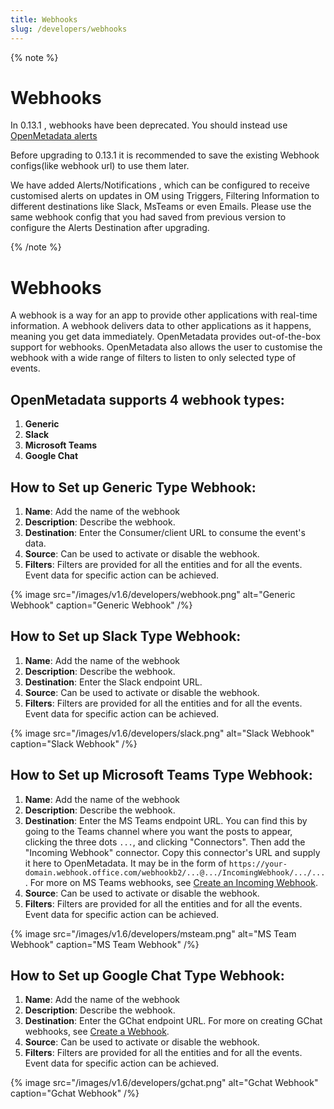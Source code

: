 ```yaml
---
title: Webhooks
slug: /developers/webhooks
---
```


{% note %}

# Webhooks

In 0.13.1 , webhooks have been deprecated. You should instead use [OpenMetadata alerts](/how-to-guides/admin-guide/alerts)

Before upgrading to 0.13.1 it is recommended to save the existing Webhook configs(like webhook url) to use them later.

We have added Alerts/Notifications , which can be configured to receive customised alerts on updates in OM using Triggers, Filtering Information to different destinations like Slack, MsTeams or even Emails.
Please use the same webhook config that you had saved from previous version to configure the Alerts Destination after upgrading.

{% /note %}

# Webhooks

A webhook is a way for an app to provide other applications with real-time information.
A webhook delivers data to other applications as it happens, meaning you get data immediately.
OpenMetadata provides out-of-the-box support for webhooks.
OpenMetadata also allows the user to customise the webhook with a wide range of filters to listen to only selected type of events.


## OpenMetadata supports 4 webhook types:
1. **Generic**
2. **Slack**
3. **Microsoft Teams**
4. **Google Chat**

## How to Set up Generic Type Webhook:
1. **Name**: Add the name of the webhook
2. **Description**: Describe the webhook.
3. **Destination**: Enter the Consumer/client URL to consume the event's data.
4. **Source**: Can be used to activate or disable the webhook.
5. **Filters**: Filters are provided for all the entities and for all the events.
   Event data for specific action can be achieved.

{% image
src="/images/v1.6/developers/webhook.png"
alt="Generic Webhook"
caption="Generic Webhook"
/%}

## How to Set up Slack Type Webhook:
1. **Name**: Add the name of the webhook
2. **Description**: Describe the webhook.
3. **Destination**: Enter the Slack endpoint URL.
4. **Source**: Can be used to activate or disable the webhook.
5. **Filters**: Filters are provided for all the entities and for all the events.
   Event data for specific action can be achieved.


{% image
src="/images/v1.6/developers/slack.png"
alt="Slack Webhook"
caption="Slack Webhook"
/%}

## How to Set up Microsoft Teams Type Webhook:
1. **Name**: Add the name of the webhook
2. **Description**: Describe the webhook.
3. **Destination**: Enter the MS Teams endpoint URL.  You can find this by going to the Teams channel where you want the posts to appear, clicking the three dots `...`, and clicking "Connectors".  Then add the "Incoming Webhook" connector.  Copy this connector's URL and supply it here to OpenMetadata.  It may be in the form of `https://your-domain.webhook.office.com/webhookb2/...@.../IncomingWebhook/.../...`.  For more on MS Teams webhooks, see [Create an Incoming Webhook](https://learn.microsoft.com/en-us/microsoftteams/platform/webhooks-and-connectors/how-to/add-incoming-webhook).
4. **Source**: Can be used to activate or disable the webhook.
5. **Filters**: Filters are provided for all the entities and for all the events.
   Event data for specific action can be achieved.

{% image
src="/images/v1.6/developers/msteam.png"
alt="MS Team Webhook"
caption="MS Team Webhook"
/%} 

## How to Set up Google Chat Type Webhook:
1. **Name**: Add the name of the webhook
2. **Description**: Describe the webhook.
3. **Destination**: Enter the GChat endpoint URL.  For more on creating GChat webhooks, see [Create a Webhook](https://developers.google.com/chat/how-tos/webhooks#create_a_webhook).
4. **Source**: Can be used to activate or disable the webhook.
5. **Filters**: Filters are provided for all the entities and for all the events.
   Event data for specific action can be achieved.

{% image
src="/images/v1.6/developers/gchat.png"
alt="Gchat Webhook"
caption="Gchat Webhook"
/%} 
